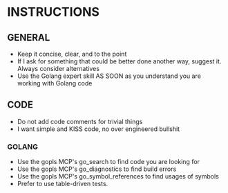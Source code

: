# INSTRUCTIONS

## GENERAL

- Keep it concise, clear, and to the point
- If I ask for something that could be better done another way, suggest it. Always consider alternatives
- Use the Golang expert skill AS SOON as you understand you are working with Golang code

## CODE

- Do not add code comments for trivial things
- I want simple and KISS code, no over engineered bullshit

### GOLANG

- Use the gopls MCP's go_search to find code you are looking for
- Use the gopls MCP's go_diagnostics to find build errors
- Use the gopls MCP's go_symbol_references to find usages of symbols
- Prefer to use table-driven tests.
